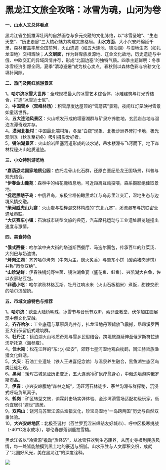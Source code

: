 # 黑龙江文旅全攻略：冰雪为魂，山河为卷  

**一、山水人文总体看点**  

黑龙江省坐拥雄浑壮阔的自然画卷与多元交融的文化脉络，以“冰雪圣地”、“生态天堂”、“历史走廊”三大核心魅力构建文旅格局。**山水方面**，大小兴安岭绵延千里，森林覆盖率居全国前列，火山遗迹（如五大连池、镜泊湖）与湿地生态（如扎龙湿地）交相辉映；**人文层面**，作为鲜卑族发源地、辽金文化故地，历史遗迹与中俄、中欧交汇的异域风情并存，形成“北国边塞”的独特气质。四季主题鲜明：冬季冰雪经济引爆全网，夏季“清凉避暑”成为核心卖点，春秋则以森林色彩与农耕文化填补间隙。  

**二、热门及网红旅游景区**  

1。**哈尔滨冰雪大世界**：全球规模最大的冰雪艺术综合体，冰雕建筑与灯光秀结合，打造“冰雪迪士尼”。  
2。**中国雪乡（双峰林场）**：积雪厚度达屋顶的“雪蘑菇”景观，夜间红灯笼映衬雪景如童话世界。  
3。**五大连池风景区**：火山喷发形成的堰塞湖群与矿泉疗养胜地，玄武岩台地与温泊冻潭奇观并存。  
4。**漠河北极村**：中国最北端村落，冬至“白夜”现象、北极沙洲界碑打卡地，极光观测季（秋季至初冬）吸引摄影爱好者。  
5。**镜泊湖景区**：火山熔岩阻塞河道形成的淡水湖，吊水楼瀑布飞泻而下，地下森林探秘火山地质遗迹。  

**三、小众特别游览地**  

***嘉荫恐龙国家地质公园**：依托龙骨山化石群，还原白垩纪恐龙王国场景，科普与观光结合。  
***伊春金山鹿苑**：森林中的梅花鹿栖息地，可近距离互动投喂，森系摄影绝佳取景地。  
***抚远黑瞎子岛**：中俄界岛，东极宝塔俯瞰黑龙江与乌苏里江交汇，湿地生态与边境风情交融。  
***柴河威虎山九寨**：火山岩与松桦混交林构成的“东北九寨”，溪流瀑布与抗联密营遗址串联。  
***大庆赛车小镇**：石油城市转型文旅的典范，汽车摩托运动与工业遗址展览碰撞出速度与激情。  

**四、美食特色**  

***俄式西餐**：哈尔滨中央大街的塔道斯西餐厅、马迭尔面包，传承百年的红菜汤、大列巴与奶油饼。  
***烤肉江湖**：齐齐哈尔烤肉（牛肉为主，炭火炙香）与肇东小饼（酸菜猪肉薄饼）并称“肉食双绝”。  
***山珍湖鲜**：伊春铁锅炖野生菌、镜泊湖鱼宴（鳌花鱼、鲑鱼）、兴凯湖大白鱼，佐以农家粘豆包。  
***非遗小吃**：哈尔滨秋林格瓦斯、牡丹江响水米（火山石板稻米）煮饭，甜辣交织的哈尔滨酸奶。  

**五、市域文旅特色与推荐**  

1。**哈尔滨**：欧亚大陆桥明珠，冰雪节与音乐节双IP，索菲亚教堂、伏尔加庄园展现中俄文化交融。  
2。**齐齐哈尔**：工业底蕴与草原风光并存，扎龙湿地丹顶鹤放飞震撼，昂昂溪罗西亚大街保留俄式建筑群。  
3。**牡丹江**：镜泊湖火山地质奇观与雪乡民俗结合，跨境旅游延伸至俄罗斯符拉迪沃斯托克（海参崴）。  
4。**佳木斯**：松花江畔的“东北小延安”，郊野七星河湿地观白枕鹤，同江赫哲族渔猎文化鲜活。  
5。**大庆**：石油工业遗址（铁人王进喜纪念馆）与温泉养生融合，黑鱼湖生态区鸟类迁徙壮观。  
6。**黑河**：瑷珲古城见证历史变迁，五大连池冷矿泉疗愈身心，中俄边境游购俄罗斯商品。  
7。**伊春**：小兴安岭腹地“森林之城”，汤旺河石林徒步、茅兰沟瀑布群探秘，沉浸式呼吸负氧离子。  
8。**鹤岗**：矿区转型文旅，谕霖射击场实弹体验、金沙湾滑雪场适配初级玩家，低价宜居引“避世”旅居。  
9。**双鸭山**：饶河乌苏里江源头渔猎文化，珍宝岛湿地“一岛跨两国”历史与自然双重体验。  
10。**大兴安岭地区**：北极圣诞村（芬兰罗瓦涅米缔结友好城市）、呼中区极寒挑战（-40℃泼水成冰），鄂伦春部落驯鹿拉雪橇。  

黑龙江省以“冷资源”撬动“热经济”，从冰雪狂欢到生态康养，从历史寻根到民族风情，每一处皆能触摸到黑土地的豪迈与细腻。山水形胜与人文厚积交织，成就了“北国好风光，美在黑龙江”的深度诠释。  

![](http://www.onegreen.net/maps/Upload_maps/201610/2016102006570448.jpg)  
